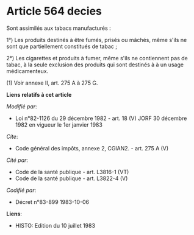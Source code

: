 # Article 564 decies

Sont assimilés aux tabacs manufacturés : 

1°) Les produits destinés à être fumés, prisés ou mâchés, même s'ils ne sont que partiellement constitués de tabac ; 

2°) Les cigarettes et produits à fumer, même s'ils ne contiennent pas de tabac, à la seule exclusion des produits qui sont
destinés à à un usage médicamenteux. 

(1) Voir annexe II, art. 275 A à 275 G.

**Liens relatifs à cet article**

_Modifié par_:

  - Loi n°82-1126 du 29 décembre 1982 - art. 18 (V) JORF 30 décembre 1982 en vigueur le 1er janvier 1983

_Cite_:

  - Code général des impôts, annexe 2, CGIAN2. - art. 275 A (V)

_Cité par_:

  - Code de la santé publique - art. L3816-1 (VT)
  - Code de la santé publique - art. L3822-4 (V)

_Codifié par_:

  - Décret n°83-899 1983-10-06

**Liens**:

  - HISTO: Edition du 10 juillet 1983
